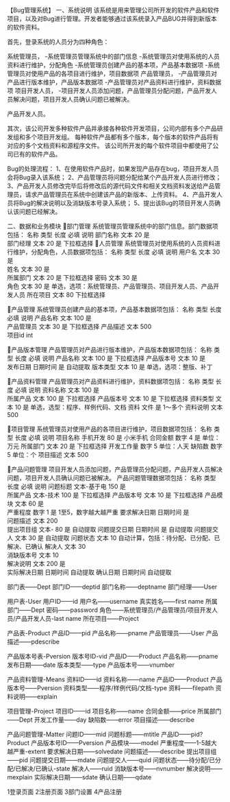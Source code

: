 【Bug管理系统】
一、系统说明
该系统是用来管理公司所开发的软件产品和软件项目，以及对Bug进行管理。开发者能够通过该系统录入产品BUG并得到新版本的软件资料。

首先，登录系统的人员分为四种角色：

系统管理员，
-系统管理员管理系统中的部门信息
-系统管理员对使用系统的人员资料进行维护，分配角色
-系统管理员创建产品的基本项，产品基本数据项
-系统管理员对使用产品的各项目进行维护，项目数据项
产品管理员，
-产品管理员对产品进行版本维护，产品版本数据项
-产品管理员对产品资料进行维护，资料数据项
项目开发人员，
-项目开发人员添加问题，产品管理员分配问题，产品开发人员解决问题，项目开发人员确认问题已被解决。

产品开发人员。

其次，该公司开发多种软件产品并承接各种软件开发项目，公司内部有多个产品研发组和多个项目开发组。
每种软件产品都有多个版本，每个版本的软件产品将有对应的多个文档资料和源程序文件。
该公司所开发的每个软件项目中都使用了公司已有的软件产品。

Bug的处理流程：
1、在使用软件产品时，如果发现产品存在bug，项目开发人员会将Bug录入该系统；
2、产品管理员将问题分配给某个产品开发人员进行修改；
3、产品开发人员修改完毕后将修改后的源代码文件和相关文档资料发送给产品管理员，请求产品管理员在系统中创建该产品的新版本、上传资料。
4、产品开发人员将Bug的解决说明以及消缺版本号录入系统；
5、提出该Bug的项目开发人员确认该问题已经解决。

二、数据和业务模块
部门管理
系统管理员管理系统中的部门信息。部门数据项包括：
名称	类型	长度	必填	说明
部门名称	文本	20	是	
部门经理	文本	20	是	下拉框选择
人员管理
系统管理员对使用系统的人员资料进行维护，分配角色，人员数据项包括：
名称	类型	长度	必填	说明
用户名	文本	30	是	
姓名	文本	30	是	
所属部门	文本	20	是	下拉框选择
密码	文本	30	是	
角色	文本	30	是	单选，选项：系统管理员、产品管理员、项目开发人员、产品开发人员
所在项目	文本	80		下拉框选择

产品管理
系统管理员创建产品的基本项，产品基本数据项包括：
名称	类型	长度	必填	说明
产品名称	文本	100	是	
产品管理员	文本	30	是	下拉框选择
产品描述	文本	500		
项目id	int			

产品版本管理
产品管理员对产品进行版本维护，产品版本数据项包括：
名称	类型	长度	必填	说明
产品名称	文本	100	是	下拉框选择
产品版本号	文本	10	是	
发布日期	日期时间		是	自动提取
版本类型	文本	10	是	单选，选项：整版、补丁

产品资料管理
产品管理员对产品资料进行维护，资料数据项包括：
名称	类型	长度	必填	说明
资料名称	文本	100	是	
所属产品	文本	100	是	下拉框选择
产品版本号	文本	10	是	下拉框选择
资料类型	文本	10	是	单选，选型：程序、样例代码、文档
资料	文件		是	1～多个
资料说明	文本	500		

项目管理
系统管理员对使用产品的各项目进行维护，项目数据项包括：
名称	类型	长度	必填	说明
项目名称	手机开发	80	是	小米手机
合同金额	数字	4	是	单位：万元
所属部门	文本	20	是	下拉框选择
开发工作量	数字	5		单位：人天
缺陷数	数字	5		单位：个
项目描述	文本	500		

产品问题管理
项目开发人员添加问题，产品管理员分配问题，产品开发人员解决问题，项目开发人员确认问题已被解决。
产品问题管理数据项包括：
名称	类型	长度	必填	说明
问题标题	文本-基于电	150	是	
所属产品	文本-技术	100	是	下拉框选择
产品版本号	文本	10	是	下拉框选择
产品模块	文本	60	是	
严重程度	数字	1	是	1至5，数字越大越严重
要求解决日期	日期时间		是	
问题描述	文本	200		
提出项目组	文本-	80	是	自动提取
问题提交日期	日期时间		是	自动提取
问题提交人	文本	30	是	自动提取
问题状态	文本	10		自动计算，包括：待分配、已分配、已解决、已确认
解决人	文本	30		
消缺版本号	文本	10		
解决说明	文本	200	是	
实际解决日期	日期时间			自动提取
确认日期	日期时间			自动提取








部门表——Dept
部门ID——deptid
部门名称——deptname
部门经理——User

用户表-User
用户ID——id
用户名——username
真实姓名——first name
所属部门——Dept
密码——password
角色——系统管理员/产品管理员/项目开发人员/产品开发人员-last name
所在项目——Project

产品表-Product
产品ID——pid
产品名称——pname
产品管理员——User
产品描述——pdescribe

产品版本号表-Pversion
版本号ID-vid
产品ID——Product
产品名称——pname
发布日期——date
版本类型——type
产品版本号——vnumber

产品资料管理-Means
资料ID——id
资料名称——name
产品ID——Product
产品版本号——Pversion
资料类型——程序/样例代码/文档-type
资料——filepath
资料说明——explain





项目管理-Project
项目ID——id
项目名称——name
合同金额——price
所属部门——Dept
开发工作量——day
缺陷数——error
项目描述——describe

产品问题管理-Matter
问题ID——mid
问题标题——mtitle
产品ID——pid?Product
产品版本号ID——Pversion
产品模块——model
严重程度——1-5越大越严重-extent
要求解决日期——solvedate
问题描述——describe
提出项目组——pid
问题提交日期——mdate
问题提交人——quid
问题状态——待分配/已分配/已解决/已确认-state
解决人——ruid
消缺版本号——nvnumber
解决说明——mexplain
实际解决日期——sdate
确认日期——qdate

1登录页面
2注册页面
3部门设置
4产品注册






